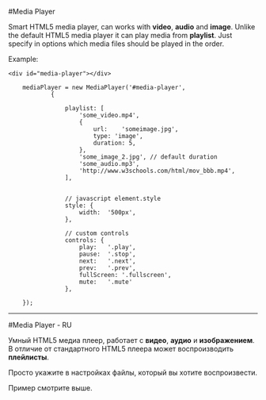 #Media Player

Smart HTML5 media player, can works with **video**, **audio** and **image**.
Unlike the default HTML5 media player it can play media from **playlist**.
Just specify in options which media files should be played in the order.

Example:

    <div id="media-player"></div>
    
        mediaPlayer = new MediaPlayer('#media-player',
                {

                    playlist: [
                        'some_video.mp4',
                        {
                            url:    'someimage.jpg',
                            type: 'image',
                            duration: 5,
                        },
                        'some_image_2.jpg', // default duration
                        'some_audio.mp3',
                        'http://www.w3schools.com/html/mov_bbb.mp4',
                    ],


                    // javascript element.style
                    style: {
                        width:  '500px',
                    },
                    
                    // custom controls
                    controls: {
                        play:   '.play',
                        pause:  '.stop',
                        next:   '.next',
                        prev:   '.prev',
                        fullScreen: '.fullscreen',
                        mute:   '.mute'
                    },

        });

   



----------

#Media Player - RU

Умный HTML5 медиа плеер, работает с **видео**, **аудио** и **изображением**. В отличие от стандартного HTML5 плеера может воспроизводить **плейлисты**.

Просто укажите в настройках файлы, который вы хотите воспроизвести.

Пример смотрите выше.

